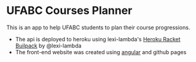 # UFABC Courses Planner

This is an app to help UFABC students to plan their course progressions.

- The api is deployed to heroku using lexi-lambda's [Heroku Racket Builpack](https://github.com/lexi-lambda/heroku-buildpack-racket) by @lexi-lambda
- The front-end website was created using [angular](https://angular.io/) and github pages
